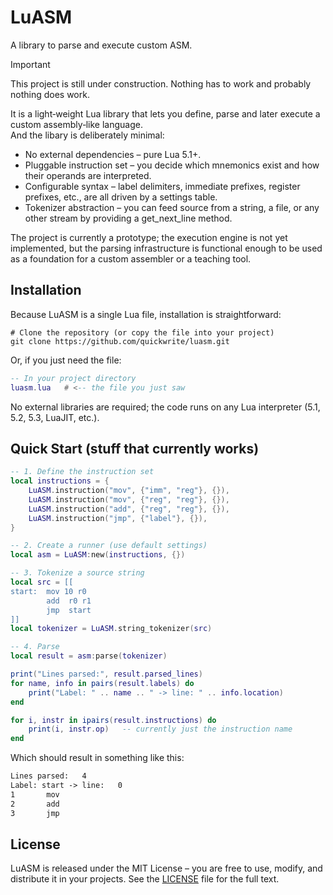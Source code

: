 # LuASM
A library to parse and execute custom ASM.

> [!IMPORTANT]
> This project is still under construction. Nothing has to work and probably nothing does work.

It is a light‑weight Lua library that lets you define, parse and later execute a custom assembly‑like language. <br />
And the libary is deliberately minimal:
- No external dependencies – pure Lua 5.1+.
- Pluggable instruction set – you decide which mnemonics exist and how their operands are interpreted.
- Configurable syntax – label delimiters, immediate prefixes, register prefixes, etc., are all driven by a settings table.
- Tokenizer abstraction – you can feed source from a string, a file, or any other stream by providing a get_next_line method.

The project is currently a prototype; the execution engine is not yet implemented, but the parsing infrastructure is functional enough to be used as a foundation for a custom assembler or a teaching tool.

## Installation
Because LuASM is a single Lua file, installation is straightforward:

```shell
# Clone the repository (or copy the file into your project)
git clone https://github.com/quickwrite/luasm.git
```

Or, if you just need the file:

```lua
-- In your project directory
luasm.lua   # <-- the file you just saw
```

No external libraries are required; the code runs on any Lua interpreter (5.1, 5.2, 5.3, LuaJIT, etc.).

## Quick Start (stuff that currently works)
```lua
-- 1. Define the instruction set
local instructions = {
    LuASM.instruction("mov", {"imm", "reg"}, {}),
    LuASM.instruction("mov", {"reg", "reg"}, {}),
    LuASM.instruction("add", {"reg", "reg"}, {}),
    LuASM.instruction("jmp", {"label"}, {}),
}

-- 2. Create a runner (use default settings)
local asm = LuASM:new(instructions, {})

-- 3. Tokenize a source string
local src = [[
start:  mov 10 r0
        add  r0 r1
        jmp  start
]]
local tokenizer = LuASM.string_tokenizer(src)

-- 4. Parse
local result = asm:parse(tokenizer)

print("Lines parsed:", result.parsed_lines)
for name, info in pairs(result.labels) do
    print("Label: " .. name .. " -> line: " .. info.location)
end

for i, instr in ipairs(result.instructions) do
    print(i, instr.op)   -- currently just the instruction name
end
```
Which should result in something like this:
```txt
Lines parsed:   4
Label: start -> line:   0
1       mov
2       add
3       jmp
```

## License
LuASM is released under the MIT License – you are free to use, modify, and distribute it in your projects. See the [LICENSE](LICENSE) file for the full text.
